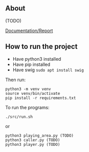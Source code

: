 ## About

(TODO)

[Documentation/Report](#Documentation.md)

## How to run the project

- Have python3 installed
- Have pip installed
- Have swig ```sudo apt install swig```

Then run:
```
python3 -m venv venv
source venv/bin/activate
pip install -r requirements.txt
```

To run the programs:
```
./src/run.sh
```
or
```
python3 playing_area.py (TODO)
python3 caller.py (TODO)
python3 player.py (TODO)
```